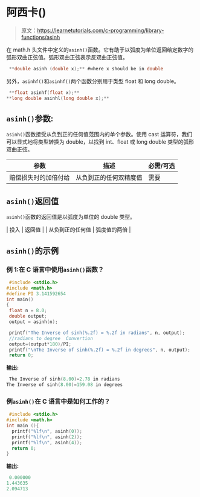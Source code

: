 # 阿西卡()

> 原文：<https://learnetutorials.com/c-programming/library-functions/asinh>

在 math.h 头文件中定义的`asinh()`函数。它有助于以弧度为单位返回给定数字的弧形双曲正弦值。弧形双曲正弦表示反双曲正弦值。

```c
 **double asinh (double x);** #where x should be in double 

```

另外，`asinhf()`和`asinhf()`两个函数分别用于类型 float 和 long double。

```c
 **float asinhf(float x);** 
**long double asinhl(long double x);** 

```

## `asinh()`参数:

`asinh()`函数接受从负到正的任何值范围内的单个参数。使用 cast 运算符，我们可以显式地将类型转换为 double，以找到 int、float 或 long double 类型的弧形双曲正弦。

| 参数 | 描述 | 必需/可选 |
| --- | --- | --- |
| 赔偿损失时的加倍付给 | 从负到正的任何双精度值 | 需要 |

## `asinh()`返回值

`asinh()`函数的返回值是以弧度为单位的 double 类型。

| 投入 | 返回值 |
| 从负到正的任何值 | 弧度值的两倍 |

## `asinh()`的示例

### 例 1:在 C 语言中使用`asinh()`函数？

```c
 #include <stdio.h>
#include <math.h>
#define PI 3.141592654
int main()
{
 float n = 8.0;
 double output;
 output = asinh(n);

 printf("The Inverse of sinh(%.2f) = %.2f in radians", n, output);
 //radians to degree  Convertion
 output=(output*180)/PI;
 printf("\nThe Inverse of sinh(%.2f) = %.2f in degrees", n, output);
 return 0; 

```

**输出:**

```c
 The Inverse of sinh(8.00)=2.78 in radians
The Inverse of sinh(8.00)=159.08 in degrees 
```

### 例`asinh()`在 C 语言中是如何工作的？

```c
 #include <stdio.h>
#include <math.h>
int main (){
  printf("%lf\n", asinh(0));
  printf("%lf\n", asinh(2));
  printf("%lf\n", asinh(4));
  return 0;
} 

```

**输出:**

```c
 0.000000
1.443635
2.094713 
```